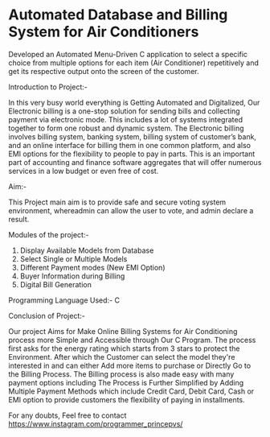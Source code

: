 # Automated Database and Billing System for Air Conditioners
Developed an Automated Menu-Driven C application to select a specific choice from multiple options for each item (Air Conditioner) repetitively and get its respective output onto the screen of the customer.

Introduction to Project:-

In this very busy world everything is Getting Automated and Digitalized, Our Electronic billing is a one-stop solution for sending bills and collecting payment via electronic mode. This includes a lot of systems integrated together to form one robust and dynamic system. The Electronic billing involves billing system, banking system, billing system of customer’s bank, and an online interface for billing them in one common platform, and also EMI options for the flexibility to people to pay in parts. This is an important part of accounting and finance software aggregates that will offer numerous services in a low budget or even free of cost.

Aim:-

This Project main aim is to provide safe and secure voting system environment, whereadmin can allow the user to vote, and admin declare a result.

Modules of the project:-

1) Display Available Models from Database
2) Select Single or Multiple Models
3) Different Payment modes (New EMI Option)
4) Buyer Information during Billing
5) Digital Bill Generation

Programming Language Used:- C

Conclusion of Project:-

Our project Aims for Make Online Billing Systems for Air Conditioning process more Simple and Accessible through Our C Program.
The process first asks for the energy rating which starts from 3 stars to protect the Environment. After which the Customer can select the model they're interested in and can either Add more items to purchase or Directly Go to the Billing Process. The Billing process is also made easy with many payment options including The Process is Further Simplified by Adding Multiple Payment Methods which include Credit Card, Debit Card, Cash or EMI option to provide customers the flexibility of paying in installments.

For any doubts, Feel free to contact https://www.instagram.com/programmer_princepvs/
